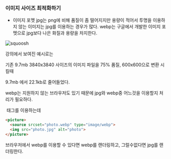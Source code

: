 ### 이미지 사이즈 최적화하기

- 이미지 포멧
jpg는 png에 비해 품질이 좀 떨어지지만 용량이 적어서 투명을 이용하지 않는 이미지는 jpg를 이용하는 경우가 많다.
webp는 구글에서 개발한 이미지 포멧으로 jpg보다 나은 화질과 용량을 차지한다.

![squoosh](https://squoosh.app/)

강의에서 보여진 예시로는

기존 9.7mb 3840x3840 사이즈의 이미지 파일을 75% 품질, 600x600으로 변환 시킬때

9.7mb 에서 22.1kb로 줄어들었다.

webp는 지원하지 않는 브라우저도 있기 때문에 jpg와 webp중 어느것을 이용할지 처리가 필요하다.

![<picture>](https://developer.mozilla.org/en-US/docs/Web/HTML/Element/picture) 태그를 이용하는데

```html
<picture>
  <source srcset="photo.webp" type="image/webp">
  <img src="photo.jpg" alt="photo">
</picture>
```

브라우저에서 webp를 이용할 수 있다면 webp를 랜더링하고, 그럴수없다면 jpg를 랜더링한다.